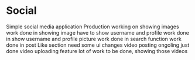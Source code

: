 # Social
Simple social media application
Production
working on showing images
work done in showing image have to show username and profile
work done in show username and profile picture
work done in search function
work done in post Like section need some ui changes
video posting ongoling
just done video uploading feature lot of work to be done, showing those videos
